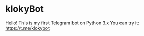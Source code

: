 # klokyBot
Hello!
This is my first Telegram bot on Python 3.x
You can try it: https://t.me/klokybot
